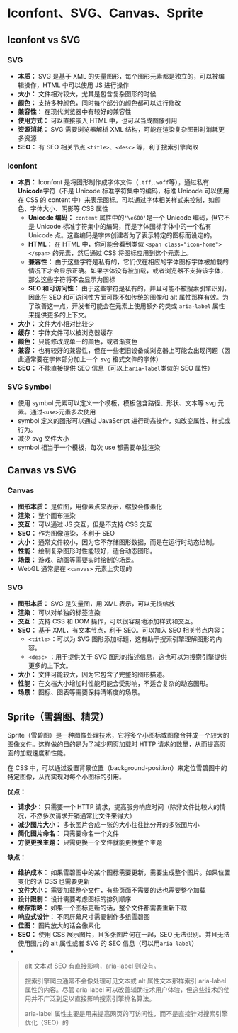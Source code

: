 # Iconfont、SVG、Canvas、Sprite

## Iconfont vs SVG

### SVG

-   **本质：** SVG 是基于 XML 的矢量图形，每个图形元素都是独立的，可以被编辑操作，HTML 中可以使用 JS 进行操作
-   **大小：** 文件相对较大，尤其是包含复杂图形的时候
-   **颜色：** 支持多种颜色，同时每个部分的颜色都可以进行修改
-   **兼容性：** 在现代浏览器中有较好的兼容性
-   **使用方式：** 可以直接嵌入 HTML 中，也可以当成图像引用
-   **资源消耗：** SVG 需要浏览器解析 XML 结构，可能在渲染复杂图形时消耗更多资源
-   **SEO：** 有 SEO 相关节点 `<title>`、`<desc>` 等，利于搜索引擎爬取

### Iconfont

-   **本质：** Iconfont 是将图形制作成字体文件（`.tff`,`.woff`等），通过私有**Unicode**字符（不是 Unicode 标准字符集中的编码，标准 Unicode 可以使用在 CSS 的 content 中）来表示图标。可以通过字体相关样式来控制，如颜色、字体大小、阴影等 CSS 属性
    -   **Unicode 编码：** `content` 属性中的`'\e600'`是一个 Unicode 编码，但它不是 Unicode 标准字符集中的编码，而是字体图标字体中的一个私有 Unicode 点。这些编码是字体创建者为了表示特定的图标而设定的。
    -   **HTML：** 在 HTML 中，你可能会看到类似 `<span class="icon-home"></span>` 的元素，然后通过 CSS 将图标应用到这个元素上。
    -   **兼容性：** 由于这些字符是私有的，它们仅在相应的字体图标字体被加载的情况下才会显示正确。如果字体没有被加载，或者浏览器不支持该字体，那么这些字符将不会显示为图标
    -   **SEO 和可访问性：** 由于这些字符是私有的，并且可能不被搜索引擎识别，因此在 SEO 和可访问性方面可能不如传统的图像和 alt 属性那样有效。为了改善这一点，开发者可能会在元素上使用额外的类或 `aria-label` 属性来提供更多的上下文。
-   **大小：** 文件大小相对比较少
-   **缓存：** 字体文件可以被浏览器缓存
-   **颜色：** 只能修改成单一的颜色，或者渐变色
-   **兼容：** 也有较好的兼容性，但在一些老旧设备或浏览器上可能会出现问题（因此通常要在字体部分加上一个 svg 格式文件的字体）
-   **SEO：** 不能直接提供 SEO 信息（可以上`aria-label`类似的 SEO 属性）

### SVG Symbol

-   使用 symbol 元素可以定义一个模板，模板包含路径、形状、文本等 svg 元素。通过`<use>`元素多次使用
-   symbol 定义的图形可以通过 JavaScript 进行动态操作，如改变属性、样式或行为。
-   减少 svg 文件大小
-   symbol 相当于一个模板，每次 use 都需要单独渲染

## Canvas vs SVG

### Canvas

-   **图形本质：** 是位图，用像素点来表示，缩放会像素化
-   **渲染：** 整个画布渲染
-   **交互：** 可以通过 JS 交互，但是不支持 CSS 交互
-   **SEO：** 作为图像渲染，不利于 SEO
-   **大小：** 通常文件较小，因为它不存储图形数据，而是在运行时动态绘制。
-   **性能：** 绘制复杂图形时性能较好，适合动态图形。
-   **场景：** 游戏、动画等需要实时绘制的场景。
-   WebGL 通常是在 `<canvas>` 元素上实现的

### SVG

-   **图形本质：** SVG 是矢量图，用 XML 表示，可以无损缩放
-   **渲染：** 可以对单独的标签渲染
-   **交互：** 支持 CSS 和 DOM 操作，可以很容易地添加样式和交互。
-   **SEO：** 基于 XML，有文本节点，利于 SEO。可以加入 SEO 相关节点内容：
    -   `<title>`：可以为 SVG 图形添加标题，这有助于搜索引擎理解图形的内容。
    -   `<desc>` ：用于提供关于 SVG 图形的描述信息，这也可以为搜索引擎提供更多的上下文。
-   **大小：** 文件可能较大，因为它包含了完整的图形描述。
-   **性能：** 在文档大小增加时性能可能会受影响，不适合复杂的动态图形。
-   **场景：** 图标、图表等需要保持清晰度的场景。

## Sprite（雪碧图、精灵）

Sprite（雪碧图）是一种图像处理技术，它将多个小图标或图像合并成一个较大的图像文件。这样做的目的是为了减少网页加载时 HTTP 请求的数量，从而提高页面的加载速度和性能。

在 CSS 中，可以通过设置背景位置（background-position）来定位雪碧图中的特定图像，从而实现对每个小图标的引用。

**优点：**

-   **请求少：** 只需要一个 HTTP 请求，提高服务响应时间（除非文件比较大的情况，不然多次请求开销通常比文件来得大）
-   **减少图片大小：** 多长图片合成一张的大小往往比分开的多张图片小
-   **简化图片命名：** 只需要命名一个文件
-   **方便更换主题：** 只需更换一个文件就能更换整个主题

**缺点：**

-   **维护成本：** 如果雪碧图中的某个图标需要更新，需要生成整个图片。如果位置变化的话 CSS 也需要更新
-   **文件大小：** 需要加载整个文件，有些页面不需要的话也需要整个加载
-   **设计限制：** 设计需要考虑图标的排列顺序
-   **缓存策略：** 如果一个图标更新的话，整个文件都需要重新下载
-   **响应式设计：** 不同屏幕尺寸需要制作多组雪碧图
-   **位图：** 图片放大的话会像素化
-   **SEO：** 使用 CSS 展示图片，且多张图片何在一起，SEO 无法识别。并且无法使用图片的 alt 属性或者 SVG 的 SEO 信息（可以用`aria-label`）
-

> alt 文本对 SEO 有直接影响，aria-label 则没有。
>
> 搜索引擎爬虫通常不会像处理可见文本或 alt 属性文本那样索引 aria-label 属性的内容。尽管 aria-label 可以改善辅助技术用户体验，但这些技术的使用并不广泛到足以直接影响搜索引擎排名算法。
>
> aria-label 属性主要是用来提高网页的可访问性，而不是直接针对搜索引擎优化（SEO）的
